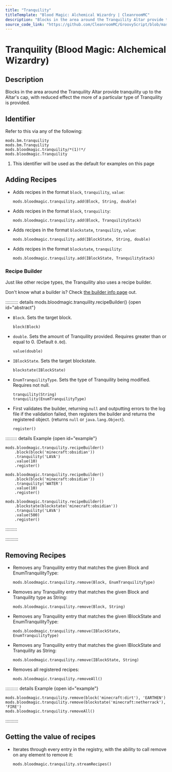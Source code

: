 ```yaml
---
title: "Tranquility"
titleTemplate: "Blood Magic: Alchemical Wizardry | CleanroomMC"
description: "Blocks in the area around the Tranquility Altar provide tranquility up to the Altar's cap, with reduced effect the more of a particular type of Tranquility is provided."
source_code_link: "https://github.com/CleanroomMC/GroovyScript/blob/master/src/main/java/com/cleanroommc/groovyscript/compat/mods/bloodmagic/Tranquility.java"
---
```


# Tranquility (Blood Magic: Alchemical Wizardry)

## Description

Blocks in the area around the Tranquility Altar provide tranquility up to the Altar's cap, with reduced effect the more of a particular type of Tranquility is provided.

## Identifier

Refer to this via any of the following:

```groovy:no-line-numbers {3}
mods.bm.tranquility
mods.bm.Tranquility
mods.bloodmagic.tranquility/*(1)!*/
mods.bloodmagic.Tranquility
```

1. This identifier will be used as the default for examples on this page

## Adding Recipes

- Adds recipes in the format `block`, `tranquility`, `value`:

    ```groovy:no-line-numbers
    mods.bloodmagic.tranquility.add(Block, String, double)
    ```

- Adds recipes in the format `block`, `tranquility`:

    ```groovy:no-line-numbers
    mods.bloodmagic.tranquility.add(Block, TranquilityStack)
    ```

- Adds recipes in the format `blockstate`, `tranquility`, `value`:

    ```groovy:no-line-numbers
    mods.bloodmagic.tranquility.add(IBlockState, String, double)
    ```

- Adds recipes in the format `blockstate`, `tranquility`:

    ```groovy:no-line-numbers
    mods.bloodmagic.tranquility.add(IBlockState, TranquilityStack)
    ```


### Recipe Builder

Just like other recipe types, the Tranquility also uses a recipe builder.

Don't know what a builder is? Check [the builder info page](../../../groovy/builder.md) out.

:::::::::: details mods.bloodmagic.tranquility.recipeBuilder() {open id="abstract"}
- `Block`. Sets the target block.

    ```groovy:no-line-numbers
    block(Block)
    ```

- `double`. Sets the amount of Tranquility provided. Requires greater than or equal to 0. (Default `0.0d`).

    ```groovy:no-line-numbers
    value(double)
    ```

- `IBlockState`. Sets the target blockstate.

    ```groovy:no-line-numbers
    blockstate(IBlockState)
    ```

- `EnumTranquilityType`. Sets the type of Tranquility being modified. Requires not null.

    ```groovy:no-line-numbers
    tranquility(String)
    tranquility(EnumTranquilityType)
    ```

- First validates the builder, returning `null` and outputting errors to the log file if the validation failed, then registers the builder and returns the registered object. (returns `null` or `java.lang.Object`).

    ```groovy:no-line-numbers
    register()
    ```

::::::::: details Example {open id="example"}
```groovy:no-line-numbers
mods.bloodmagic.tranquility.recipeBuilder()
    .block(block('minecraft:obsidian'))
    .tranquility('LAVA')
    .value(10)
    .register()

mods.bloodmagic.tranquility.recipeBuilder()
    .block(block('minecraft:obsidian'))
    .tranquility('WATER')
    .value(10)
    .register()

mods.bloodmagic.tranquility.recipeBuilder()
    .blockstate(blockstate('minecraft:obsidian'))
    .tranquility('LAVA')
    .value(500)
    .register()
```

:::::::::

::::::::::

## Removing Recipes

- Removes any Tranquility entry that matches the given Block and EnumTranquilityType:

    ```groovy:no-line-numbers
    mods.bloodmagic.tranquility.remove(Block, EnumTranquilityType)
    ```

- Removes any Tranquility entry that matches the given Block and Tranquility type as String:

    ```groovy:no-line-numbers
    mods.bloodmagic.tranquility.remove(Block, String)
    ```

- Removes any Tranquility entry that matches the given IBlockState and EnumTranquilityType:

    ```groovy:no-line-numbers
    mods.bloodmagic.tranquility.remove(IBlockState, EnumTranquilityType)
    ```

- Removes any Tranquility entry that matches the given IBlockState and Tranquility as String:

    ```groovy:no-line-numbers
    mods.bloodmagic.tranquility.remove(IBlockState, String)
    ```

- Removes all registered recipes:

    ```groovy:no-line-numbers
    mods.bloodmagic.tranquility.removeAll()
    ```

:::::::::: details Example {open id="example"}
```groovy:no-line-numbers
mods.bloodmagic.tranquility.remove(block('minecraft:dirt'), 'EARTHEN')
mods.bloodmagic.tranquility.remove(blockstate('minecraft:netherrack'), 'FIRE')
mods.bloodmagic.tranquility.removeAll()
```

::::::::::

## Getting the value of recipes

- Iterates through every entry in the registry, with the ability to call remove on any element to remove it:

    ```groovy:no-line-numbers
    mods.bloodmagic.tranquility.streamRecipes()
    ```
